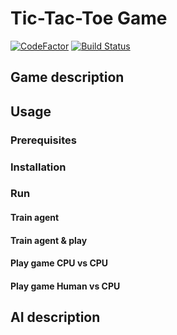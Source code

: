 # Tic-Tac-Toe Game

[![CodeFactor](https://www.codefactor.io/repository/github/sbugallo/tictactoe-mdp/badge)](https://www.codefactor.io/repository/github/sbugallo/tictactoe-mdp)
[![Build Status](https://travis-ci.com/sbugallo/TicTacToe-MDP.svg?branch=dev)](https://travis-ci.com/sbugallo/TicTacToe-MDP)

## Game description

## Usage

### Prerequisites

### Installation

### Run

#### Train agent

#### Train agent & play

#### Play game CPU vs CPU

#### Play game Human vs CPU

## AI description


